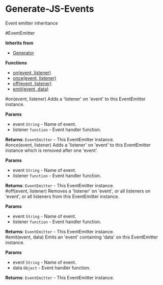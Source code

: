 Generate-JS-Events
==================

Event emitter inheritance 


#EventEmitter

**Inherits from**

* [Generator](generate-js)

**Functions**

* [on(event, listener)](#on)
* [once(event, listener)](#once)
* [off(event, listener)](#off)
* [emit(event, data)](#emit)
 
<a name="on"></a>
#on(event, listener)
Adds a 'listener' on 'event' to this EventEmitter instance.

**Params**

- event `String` - Name of event.  
- listener `function` - Event handler function.  

**Returns**: `EventEmitter` - This EventEmitter instance.  
<a name="once"></a>
#once(event, listener)
Adds a 'listener' on 'event' to this EventEmitter instance which is removed after one 'event'.

**Params**

- event `String` - Name of event.  
- listener `function` - Event handler function.  

**Returns**: `EventEmitter` - This EventEmitter instance.  
<a name="off"></a>
#off(event, listener)
Removes a 'listener' on 'event', or all listeners on 'event', or all listeners from this EventEmitter instance.

**Params**

- event `String` - Name of event.  
- listener `function` - Event handler function.  

**Returns**: `EventEmitter` - This EventEmitter instance.  
<a name="emit"></a>
#emit(event, data)
Emits an 'event' containing 'data' on this EventEmitter instance.

**Params**

- event `String` - Name of event.  
- data `Object` - Event handler function.  

**Returns**: `EventEmitter` - This EventEmitter instance.  
